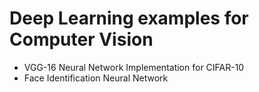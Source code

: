 # Deep Learning examples for Computer Vision
* VGG-16 Neural Network Implementation for CIFAR-10 
* Face Identification Neural Network 
